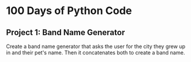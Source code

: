 # 100 Days of Python Code

## Project 1: Band Name Generator

Create a band name generator that asks the user for the city they grew up in and their pet's name.
Then it concatenates both to create a band name.
